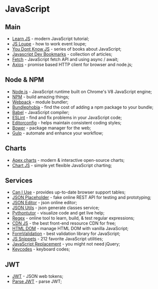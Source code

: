 # JavaScript

## Main

- [Learn JS](https://learn.javascript.ru/) - modern JavaScript tutorial;
- [JS Loupe](http://latentflip.com/loupe/) - how to work event loupe;
- [You Dont Know JS](https://github.com/getbodya/you-dont-know-js-ru) - series of books about JavaScript;
- [Javascript Dev Bookmarks](https://github.com/didicodes/javascript-dev-bookmarks) - collection of articles;
- [Fetch](https://dev.to/shoupn/javascript-fetch-api-and-using-asyncawait-47mp) - JavaScript fetch API and using async / await;
- [Axios](https://github.com/axios/axios) - promise based HTTP client for browser and node.js;

## Node & NPM

- [Node.js](https://nodejs.org/en/) - JavaScript runtime built on Chrome's V8 JavaScript engine;
- [NPM](https://www.npmjs.com/) - build amazing things;
- [Webpack](https://webpack.js.org/) - module bundler;
- [Bundlephobia](https://bundlephobia.com/) - find the cost of adding a npm package to your bundle;
- [Babel](https://babeljs.io/) - JavaScript compiler;
- [ESLint](https://eslint.org/) - find and fix problems in your JavaScript code;
- [Editorconfig](https://editorconfig.org/) - helps maintain consistent coding styles;
- [Bower](https://bower.io/) - package manager for the web;
- [Gulp](https://gulpjs.com/) - automate and enhance your workflow;

## Charts

- [Apex charts](https://apexcharts.com/) - modern & interactive open-source charts;
- [Chart JS](https://www.chartjs.org/) - simple yet flexible JavaScript charting;

## Services

- [Can I Use](https://caniuse.com/) - provides up-to-date browser support tables;
- [JSON Placeholder](http://jsonplaceholder.typicode.com/) - fake online REST API for testing and prototyping;
- [JSON Editor](https://jsoneditoronline.org/) - json online editor;
- [JSON Utils](https://jsonutils.com/) - json generate classes service;
- [Pythontutor](http://www.pythontutor.com/) - visualize code and get live help;
- [Regex](https://regexr.com/) - online tool to learn, build, & test regular expressions;
- [CDN JS](https://cdnjs.com/) - the best front-end resource CDN for free;
- [HTML DOM](https://htmldom.dev/) - manage HTML DOM with vanilla JavaScript;
- [FormValidation](https://formvalidation.io/) - best validation library for JavaScript;
- [JS Snippets](https://1loc.dev/) - 212 favorite JavaScript utilities;
- [JavaScript Replacement](http://youmightnotneedjquery.com/) - you might not need jQuery;
- [Keycodes](http://keycodes.atjayjo.com/) - keyboard codes;

## JWT

- [JWT](https://jwt.io/) - JSON web tokens;
- [Parse JWT](https://jwt.ms/) - parse JWT;
